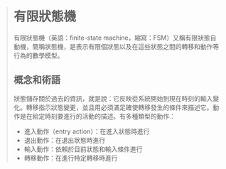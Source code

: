 ># 有限狀態機
>
>有限狀態機（英語：finite-state machine，縮寫：FSM）又稱有限狀態自動機，簡稱狀態機，是表示有限個狀態以及在這些狀態之間的轉移和動作等行為的數學模型。
>
>## 概念和術語
>
>狀態儲存關於過去的資訊，就是說：它反映從系統開始到現在時刻的輸入變化。轉移指示狀態變更，並且用必須滿足確使轉移發生的條件來描述它。動作是在給定時刻要進行的活動的描述。有多種類型的動作：
>
>* 進入動作（entry action）：在進入狀態時進行
>* 退出動作：在退出狀態時進行
>* 輸入動作：依賴於目前狀態和輸入條件進行
>* 轉移動作：在進行特定轉移時進行